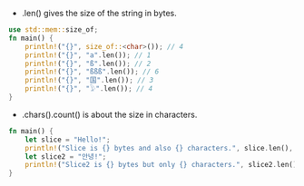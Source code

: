 - .len() gives the size of the string in bytes.
```rust
use std::mem::size_of;
fn main() {
    println!("{}", size_of::<char>()); // 4
    println!("{}", "a".len()); // 1
    println!("{}", "ß".len()); // 2
    println!("{}", "ßßß".len()); // 6
    println!("{}", "国".len()); // 3
    println!("{}", "𓅱".len()); // 4
}
```
- .chars().count() is about the size in characters.
```rust
fn main() {
    let slice = "Hello!";
    println!("Slice is {} bytes and also {} characters.", slice.len(), slice.chars().count()); // 6, 6
    let slice2 = "안녕!";
    println!("Slice2 is {} bytes but only {} characters.", slice2.len(), slice2.chars().count()); // 7, 3
}
```